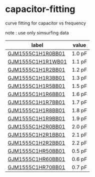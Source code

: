 # capacitor-fitting
curve fitting for capacitor vs frequency 

note : use only simsurfing data 


| label | value |
| ---   | ---   |
|[GJM1555C1H1R0BB01](img/GJM1555C1H1R0BB01_InProduction.png) | 1.0 pF |
|[GJM1555C1H1R1WB01](img/GJM1555C1H1R1WB01_InProduction.png) | 1.1 pF |
|[GJM1555C1H1R2BB01](img/GJM1555C1H1R2BB01_InProduction.png) | 1.2 pF |
|[GJM1555C1H1R3BB01](img/GJM1555C1H1R3BB01_InProduction.png) | 1.3 pF |
|[GJM1555C1H1R5BB01](img/GJM1555C1H1R5BB01_InProduction.png) | 1.5 pF |
|[GJM1555C1H1R6BB01](img/GJM1555C1H1R6BB01_InProduction.png) | 1.6 pF |
|[GJM1555C1H1R7BB01](img/GJM1555C1H1R7BB01_InProduction.png) | 1.7 pF |
|[GJM1555C1H1R8BB01](img/GJM1555C1H1R8BB01_InProduction.png) | 1.8 pF |
|[GJM1555C1H1R9BB01](img/GJM1555C1H1R9BB01_InProduction.png) | 1.9 pF |
|[GJM1555C1H2R0BB01](img/GJM1555C1H2R0BB01_InProduction.png) | 2.0 pF |
|[GJM1555C1H2R1BB01](img/GJM1555C1H2R1BB01_InProduction.png) | 2.1 pF |
|[GJM1555C1H2R2BB01](img/GJM1555C1H2R2BB01_InProduction.png) | 2.2 pF |
|[GJM1555C1HR50BB01](img/GJM1555C1HR50BB01_InProduction.png) | 0.5 pF |
|[GJM1555C1HR60BB01](img/GJM1555C1HR60BB01_InProduction.png) | 0.6 pF |
|[GJM1555C1HR70BB01](img/GJM1555C1HR70BB01_InProduction.png) | 0.7 pF |

